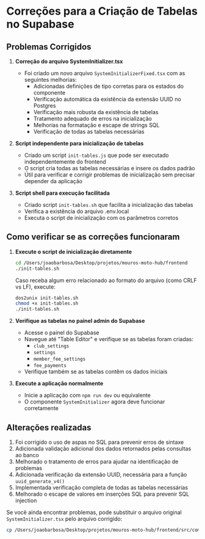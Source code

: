 # Correções para a Criação de Tabelas no Supabase

## Problemas Corrigidos

1. **Correção do arquivo SystemInitializer.tsx**
   - Foi criado um novo arquivo `SystemInitializerFixed.tsx` com as seguintes melhorias:
     - Adicionadas definições de tipo corretas para os estados do componente
     - Verificação automática da existência da extensão UUID no Postgres
     - Verificação mais robusta da existência de tabelas
     - Tratamento adequado de erros na inicialização
     - Melhorias na formatação e escape de strings SQL
     - Verificação de todas as tabelas necessárias

2. **Script independente para inicialização de tabelas**
   - Criado um script `init-tables.js` que pode ser executado independentemente do frontend
   - O script cria todas as tabelas necessárias e insere os dados padrão
   - Útil para verificar e corrigir problemas de inicialização sem precisar depender da aplicação

3. **Script shell para execução facilitada**
   - Criado script `init-tables.sh` que facilita a inicialização das tabelas
   - Verifica a existência do arquivo .env.local
   - Executa o script de inicialização com os parâmetros corretos

## Como verificar se as correções funcionaram

1. **Execute o script de inicialização diretamente**
   ```bash
   cd /Users/joaobarbosa/Desktop/projetos/mouros-moto-hub/frontend
   ./init-tables.sh
   ```
   
   Caso receba algum erro relacionado ao formato do arquivo (como CRLF vs LF), execute:
   ```bash
   dos2unix init-tables.sh
   chmod +x init-tables.sh
   ./init-tables.sh
   ```

2. **Verifique as tabelas no painel admin do Supabase**
   - Acesse o painel do Supabase
   - Navegue até "Table Editor" e verifique se as tabelas foram criadas:
     - `club_settings`
     - `settings`
     - `member_fee_settings`
     - `fee_payments`
   - Verifique também se as tabelas contêm os dados iniciais

3. **Execute a aplicação normalmente**
   - Inicie a aplicação com `npm run dev` ou equivalente
   - O componente `SystemInitializer` agora deve funcionar corretamente

## Alterações realizadas

1. Foi corrigido o uso de aspas no SQL para prevenir erros de sintaxe
2. Adicionada validação adicional dos dados retornados pelas consultas ao banco
3. Melhorado o tratamento de erros para ajudar na identificação de problemas
4. Adicionada verificação da extensão UUID, necessária para a função `uuid_generate_v4()`
5. Implementada verificação completa de todas as tabelas necessárias
6. Melhorado o escape de valores em inserções SQL para prevenir SQL injection

Se você ainda encontrar problemas, pode substituir o arquivo original `SystemInitializer.tsx` pelo arquivo corrigido:

```bash
cp /Users/joaobarbosa/Desktop/projetos/mouros-moto-hub/frontend/src/components/system/SystemInitializerFixed.tsx /Users/joaobarbosa/Desktop/projetos/mouros-moto-hub/frontend/src/components/system/SystemInitializer.tsx
```
